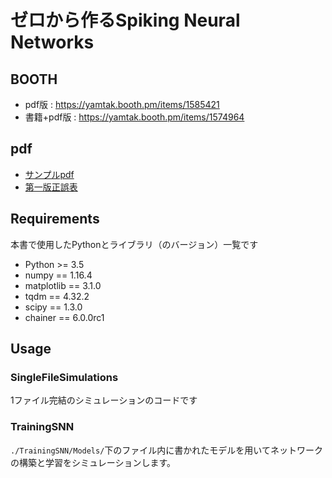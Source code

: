 # ゼロから作るSpiking Neural Networks
## BOOTH
- pdf版 : <https://yamtak.booth.pm/items/1585421>
- 書籍+pdf版 : <https://yamtak.booth.pm/items/1574964>

## pdf
- [サンプルpdf](https://github.com/takyamamoto/SNN-from-scratch-with-Python/blob/master/pdf/%E3%82%BC%E3%83%AD%E3%81%8B%E3%82%89%E4%BD%9C%E3%82%8B%20Spiking%20Neural%20Networks%E7%AC%AC1%E7%89%88_%E6%AD%A3%E8%AA%A4%E8%A1%A8.pdf)
- [第一版正誤表](https://github.com/takyamamoto/SNN-from-scratch-with-Python/blob/master/pdf/%E3%82%BC%E3%83%AD%E3%81%8B%E3%82%89%E4%BD%9C%E3%82%8BSpiking_Neural_Networks_2%E7%89%88_%E3%82%B5%E3%83%B3%E3%83%97%E3%83%AB.pdf)

## Requirements
本書で使用したPythonとライブラリ（のバージョン）一覧です
- Python >= 3.5
- numpy == 1.16.4
- matplotlib == 3.1.0
- tqdm == 4.32.2
- scipy == 1.3.0
- chainer == 6.0.0rc1

## Usage
### SingleFileSimulations
1ファイル完結のシミュレーションのコードです

### TrainingSNN
`./TrainingSNN/Models/`下のファイル内に書かれたモデルを用いてネットワークの構築と学習をシミュレーションします。
